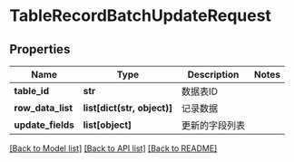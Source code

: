 # TableRecordBatchUpdateRequest

## Properties
Name | Type | Description | Notes
------------ | ------------- | ------------- | -------------
**table_id** | **str** | 数据表ID | 
**row_data_list** | **list[dict(str, object)]** | 记录数据 | 
**update_fields** | **list[object]** | 更新的字段列表 | 

[[Back to Model list]](../README.md#documentation-for-models) [[Back to API list]](../README.md#documentation-for-api-endpoints) [[Back to README]](../README.md)


